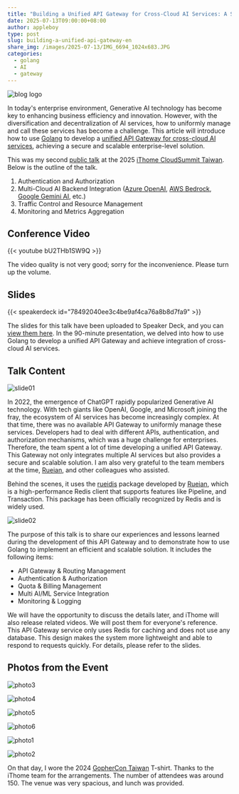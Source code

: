 ```yaml
---
title: "Building a Unified API Gateway for Cross-Cloud AI Services: A Secure and Scalable Enterprise Solution"
date: 2025-07-13T09:00:00+08:00
author: appleboy
type: post
slug: building-a-unified-api-gateway-en
share_img: /images/2025-07-13/IMG_6694_1024x683.JPG
categories:
  - golang
  - AI
  - gateway
---
```


![blog logo](/images/2025-07-13/IMG_6694_1024x683.JPG)

In today's enterprise environment, Generative AI technology has become key to enhancing business efficiency and innovation. However, with the diversification and decentralization of AI services, how to uniformly manage and call these services has become a challenge. This article will introduce how to use [Golang][1] to develop a [unified API Gateway for cross-cloud AI services][3], achieving a secure and scalable enterprise-level solution.

This was my second [public talk][3] at the 2025 [iThome CloudSummit Taiwan][2]. Below is the outline of the talk.

1. Authentication and Authorization
2. Multi-Cloud AI Backend Integration ([Azure OpenAI][4], [AWS Bedrock][5], [Google Gemini AI][6], etc.)
3. Traffic Control and Resource Management
4. Monitoring and Metrics Aggregation

[1]: https://go.dev/
[2]: https://cloudsummit.ithome.com.tw/2025/
[3]: https://cloudsummit.ithome.com.tw/2025/session-page/3684
[4]: https://azure.microsoft.com/en-us/products/ai-services/openai-service
[5]: https://aws.amazon.com/bedrock/
[6]: https://cloud.google.com/products/gemini

<!--more-->
## Conference Video

{{< youtube bU2THb1SW9Q >}}

The video quality is not very good; sorry for the inconvenience. Please turn up the volume.

## Slides

{{< speakerdeck id="78492040ee3c4be9af4ca76a8b8d7fa9" >}}

The slides for this talk have been uploaded to Speaker Deck, and you can [view them here](https://speakerdeck.com/appleboy/building-a-unified-api-gateway-for-secure-and-scalable-cross-cloud-ai-service). In the 90-minute presentation, we delved into how to use Golang to develop a unified API Gateway and achieve integration of cross-cloud AI services.

## Talk Content

![slide01](/images/2025-07-13/slide01.png)

In 2022, the emergence of ChatGPT rapidly popularized Generative AI technology. With tech giants like OpenAI, Google, and Microsoft joining the fray, the ecosystem of AI services has become increasingly complex. At that time, there was no available API Gateway to uniformly manage these services. Developers had to deal with different APIs, authentication, and authorization mechanisms, which was a huge challenge for enterprises. Therefore, the team spent a lot of time developing a unified API Gateway. This Gateway not only integrates multiple AI services but also provides a secure and scalable solution. I am also very grateful to the team members at the time, [Rueian](https://github.com/rueian), and other colleagues who assisted.

Behind the scenes, it uses the [rueidis][11] package developed by [Rueian](https://github.com/rueian), which is a high-performance Redis client that supports features like Pipeline, and Transaction. This package has been officially recognized by Redis and is widely used.

[11]: https://github.com/redis/rueidis

![slide02](/images/2025-07-13/slide02.png)

The purpose of this talk is to share our experiences and lessons learned during the development of this API Gateway and to demonstrate how to use Golang to implement an efficient and scalable solution. It includes the following items:

- API Gateway & Routing Management
- Authentication & Authorization
- Quota & Billing Management
- Multi AI/ML Service Integration
- Monitoring & Logging

We will have the opportunity to discuss the details later, and iThome will also release related videos. We will post them for everyone's reference. This API Gateway service only uses Redis for caching and does not use any database. This design makes the system more lightweight and able to respond to requests quickly. For details, please refer to the slides.

## Photos from the Event

![photo3](/images/2025-07-13/IMG_6694_1024x683.JPG)

![photo4](/images/2025-07-13/IMG_6695_1024x683.JPG)

![photo5](/images/2025-07-13/IMG_6696_1024x683.JPG)

![photo6](/images/2025-07-13/IMG_6697_1024x683.JPG)

![photo1](/images/2025-07-13/IMG_6687_1024x683.JPG)

![photo2](/images/2025-07-13/IMG_6690_1024x683.JPG)

On that day, I wore the 2024 [GopherCon Taiwan](https://gopherday.golang.tw/2024/en) T-shirt. Thanks to the iThome team for the arrangements. The number of attendees was around 150. The venue was very spacious, and lunch was provided.
